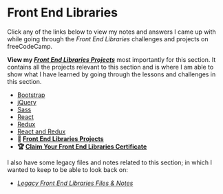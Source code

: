 # Front End Libraries

Click any of the links below to view my notes and answers I came up with while going through the _Front End Libraries_ challenges and projects on freeCodeCamp.

**View my [_Front End Libraries Projects_](./7.%20Front%20End%20Libraries%20Projects.md#front-end-libraries-projects)** most importantly for this section. It contains all the projects relevant to this section and is where I am able to show what I have learned by going through the lessons and challenges in this section.

- [Bootstrap](./1.%20Bootstrap.md#bootstrap)
- [jQuery](./2.%20jQuery.md#jquery)
- [Sass](./3.%20Sass.md#sass)
- [React](./4.%20React.md#react)
- [Redux](./5.%20Redux.md#redux)
- [React and Redux](./6.%20React%20and%20Redux.md#react-and-redux)
- **📄 [Front End Libraries Projects](./7.%20Front%20End%20Libraries%20Projects.md#front-end-libraries-projects)**
- **🏆 [Claim Your Front End Libraries Certificate](./8.%20Claim%20Your%20Front%20End%20Libraries%20Certificate.md#claim-your-front-end-libraries-certificate)**

I also have some legacy files and notes related to this section; in which I wanted to keep to be able to look back on:

- _[Legacy Front End Libraries Files & Notes](./Legacy%20Front%20End%20Libraries%20Files%20and%20Notes/jquery-playground/)_
